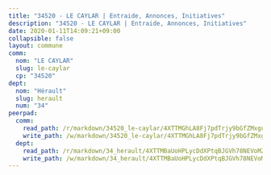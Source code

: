 ```yaml
---
title: "34520 - LE CAYLAR | Entraide, Annonces, Initiatives"
description: "34520 - LE CAYLAR | Entraide, Annonces, Initiatives"
date: 2020-01-11T14:09:21+09:00
collapsible: false
layout: commune
comm:
  nom: "LE CAYLAR"
  slug: le-caylar
  cp: "34520"
dept:
  nom: "Hérault"
  slug: herault
  num: "34"
peerpad:
  comm:
    read_path: /r/markdown/34520_le-caylar/4XTTMGhLA8Fj7pdTrjy9bGfZMxgucXS7Dq5uZA6y8Bb7Ut5on
    write_path: /w/markdown/34520_le-caylar/4XTTMGhLA8Fj7pdTrjy9bGfZMxgucXS7Dq5uZA6y8Bb7Ut5on-K3TgUkH6SMeC3Pjzez9BaeymhDU63zRBh43xmDxRps8k8iDuJyetF3MbByLqubtn7vWB9PZciTE52TrKdorUBRPZe6rMi3Yk2Cw1DUcd1r4dsoB5rpo7fUBgRtRJzBiVbs62oq7N
  dept:
    read_path: /r/markdown/34_herault/4XTTMBaUoHPLycDdXPtqBJGVh78NEVoMZNyf8Wnh1X5DK6Ew8
    write_path: /w/markdown/34_herault/4XTTMBaUoHPLycDdXPtqBJGVh78NEVoMZNyf8Wnh1X5DK6Ew8-K3TgTd4rzWVX1F82NgGyNepGUxhqCmodCALjxNZeEdBQWQhd1NJYx1gHMW9QBLL6sN41ALXRejLsG2VetgVferfVncrvVCz47dChJvN8ouQLRMdWs4KpxKPeRYR1nspmhzdBqF8J
---
```


